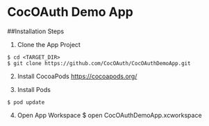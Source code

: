 # CocOAuth Demo App

##Installation Steps

1. Clone the App Project
```
$ cd <TARGET_DIR>
$ git clone https://github.com/CocOAuth/CocOAuthDemoApp.git
```

2. Install CocoaPods
https://cocoapods.org/

3. Install Pods
```
$ pod update
```

4. Open App Workspace 
$ open CocOAuthDemoApp.xcworkspace